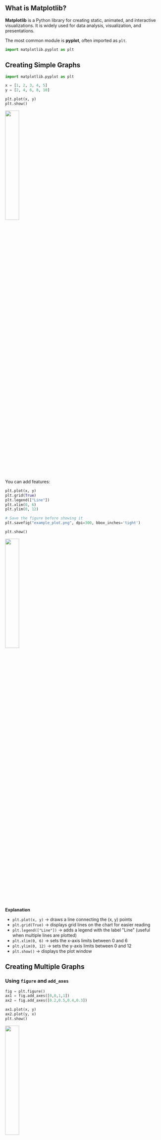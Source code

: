 ## What is Matplotlib?

**Matplotlib** is a Python library for creating static, animated, and interactive visualizations.
It is widely used for data analysis, visualization, and presentations.

The most common module is **pyplot**, often imported as `plt`.

```python
import matplotlib.pyplot as plt
```

## Creating Simple Graphs

```python
import matplotlib.pyplot as plt

x = [1, 2, 3, 4, 5]
y = [2, 4, 6, 8, 10]

plt.plot(x, y)
plt.show()
```

<img src="images/ex1.png" style="width: 30%">

You can add features:

```python
plt.plot(x, y)
plt.grid(True)
plt.legend(["Line"])
plt.xlim(0, 6)
plt.ylim(0, 12)

# Save the figure before showing it
plt.savefig("example_plot.png", dpi=300, bbox_inches='tight')

plt.show()
```

<img src="images/ex2.png" style="width: 30%">

**Explanation**

* `plt.plot(x, y)` → draws a line connecting the (x, y) points
* `plt.grid(True)` → displays grid lines on the chart for easier reading
* `plt.legend(["Line"])` → adds a legend with the label "Line" (useful when multiple lines are plotted)
* `plt.xlim(0, 6)` → sets the x-axis limits between 0 and 6
* `plt.ylim(0, 12)` → sets the y-axis limits between 0 and 12
* `plt.show()` → displays the plot window

## Creating Multiple Graphs

### Using `figure` and `add_axes`

```python
fig = plt.figure()
ax1 = fig.add_axes([0,0,1,1])
ax2 = fig.add_axes([0.2,0.5,0.4,0.3])

ax1.plot(x, y)
ax2.plot(y, x)
plt.show()
```

<img src="images/ex3.png" style="width: 30%">

**Explanation**

* `fig = plt.figure()` → creates a new, empty figure canvas to draw on
* `fig.add_axes([left, bottom, width, height])` → adds an axes (plot area) to the figure using **normalized figure coordinates** (0–1). Here `ax1` fills the whole figure, and `ax2` is a smaller axes placed at `(0.2, 0.5)` with size `(0.4, 0.3)`
* `ax1.plot(...)` / `ax2.plot(...)` → each axes draws independently; you control titles, labels, limits, etc., per-axes (e.g., `ax2.set_title("Inset")`)
* `plt.show()` → renders the figure with both axes visible

> Tip: `add_axes` gives full manual control over placement. If you want evenly spaced grids, prefer `plt.subplots(...)`

### Using `subplots`

```python
fig, axes = plt.subplots(1, 2)

axes[0].plot(x, y)
axes[1].plot(y, x)

plt.show()
```

<img src="images/ex4.png" style="width: 30%">

**Explanation**

* `plt.subplots(rows, cols)` creates a **grid (table) of axes** with the given number of rows and columns
* When rows or cols > 1, `axes` is a NumPy array of Axes objects. Index as `axes[row, col]` (or `axes[i]` for a 1D case)
* In the example above we created **1 row × 2 columns**, so `axes` is 1D with length 2: `axes[0]`, `axes[1]`

### 2×2 structure (rows=2, cols=2)

```python
fig, axes = plt.subplots(2, 2, figsize=(8, 6))  # 2 rows × 2 cols

# Top-left (row 0, col 0)
axes[0, 0].plot(x, y)
axes[0, 0].set_title("Top-Left")

# Top-right (row 0, col 1)
axes[0, 1].plot(y, x)
axes[0, 1].set_title("Top-Right")

# Bottom-left (row 1, col 0)
axes[1, 0].scatter(x, y)
axes[1, 0].set_title("Bottom-Left")

# Bottom-right (row 1, col 1)
axes[1, 1].hist([1,2,2,3,3,3,4,5], bins=5)
axes[1, 1].set_title("Bottom-Right")

# Global adjustments
fig.suptitle("2×2 Subplots Grid")
plt.tight_layout()
plt.show()
```

<img src="images/ex5.png" style="width: 40%">

**Notes**

* Use `figsize=(w, h)` to control figure size
* `fig.suptitle` adds a title for the whole grid (the figure)
* `plt.tight_layout()` improves spacing between subplots

## Customizing the Graph

```python
# Data
x = np.linspace(0, 10, 100)
y = np.sin(x)
y2 = np.cos(x)

# Create the figure and axis
fig, graph = plt.subplots(figsize=(8, 6))

# Plot with all the mentioned features
# First line: customized color, line width (lw), line style (ls), marker, and marker size
graph.plot(x, y, label='Sine Wave', color='#15d15a', lw=10, ls='--', marker='o', markersize=8)

# Second line: another set of customization
graph.plot(x, y2, label='Cosine Wave', color='red', lw=3, linestyle='-', marker='x', markersize=8)

# Set title, labels, and legend
graph.set_title('Customized Chart', fontsize=24)
graph.set_xlabel('X-axis', fontsize=12)
graph.set_ylabel('Y-axis', fontsize=12)

# Add legend
graph.legend()

# Add grid
graph.grid(True)

# Show the plot
plt.tight_layout()
plt.show()
```

<img src="images/ex6.png" style="width: 30%">

Parameters:

* **marker** → shape of points (e.g., `o`, `s`, `^`)
* **lw** → line width
* **linestyle** → `-`, `--`, `:`, `-.`

## Drawing Two Graphs in the Same Axis

```python
plt.plot(x, y, label="Line 1")
plt.plot(x, [i**2 for i in x], label="Line 2")
plt.legend()
plt.show()
```

<img src="images/ex7.png" style="width: 30%">

## Scatter Plot

```python
plt.scatter(x, y, color='blue')
plt.show()
```

<img src="images/ex8.png" style="width: 50%">

**Explanation**

* A scatter plot shows individual data points as markers.
* Useful for showing **relationships** or **correlations** between two variables.

## Bar Chart

```python
categories = ['A', 'B', 'C']
values = [5, 7, 3]

plt.bar(categories, values)
plt.show()
```

<img src="images/ex9.png" style="width: 30%">

**Explanation**

* A bar chart compares values across a few **categories**.
* Each bar’s height represents the value for that category.
* Great for **discrete comparisons** (e.g., sales by product).

## Histogram

```python
import numpy as np

data = np.random.randn(1000)

plt.hist(data, bins=30, color='green')
plt.show()
```

<img src="images/ex10.png" style="width: 30%">

**Explanation**

* A histogram shows the **distribution** of continuous data.
* `bins` splits the data range into intervals (like buckets). Here `bins=30` means 30 intervals.
* The height of each bar shows how many values fall into that interval.
